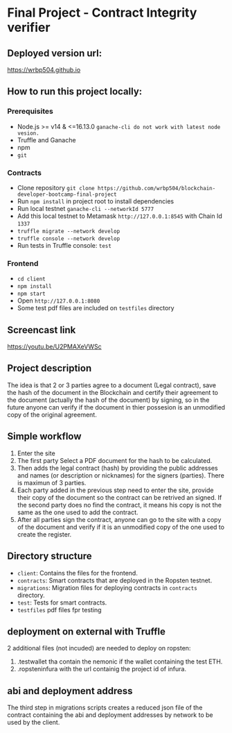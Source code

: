 # Final Project - Contract Integrity verifier

## Deployed version url:

https://wrbp504.github.io

## How to run this project locally:

### Prerequisites

- Node.js >= v14 & <=16.13.0 `ganache-cli do not work with latest node vesion.`
- Truffle and Ganache
- npm
- `git`

### Contracts

- Clone repository `git clone https://github.com/wrbp504/blockchain-developer-bootcamp-final-project` 
- Run `npm install` in project root to install dependencies
- Run local testnet `ganache-cli --networkId 5777`
- Add this local testnet to Metamask `http://127.0.0.1:8545` with Chain Id `1337` 
- `truffle migrate --network develop`
- `truffle console --network develop`
- Run tests in Truffle console: `test`

### Frontend

- `cd client`
- `npm install`
- `npm start`
- Open `http://127.0.0.1:8080`
- Some test pdf files are included on  `testfiles` directory 

## Screencast link

https://youtu.be/U2PMAXeVWSc

## Project description

The idea is that 2 or 3 parties agree to a document (Legal contract), save the hash of the document in the Blockchain and certify their agreement to the document  (actually the hash of the document) by signing, so in the future anyone can verify if the document in thier possesion is an unmodified copy of the original agreement.

## Simple workflow

1. Enter the site
2. The first party Select a PDF document for the hash to be calculated.
3. Then adds the legal contract (hash) by providing the public addresses and names (or description or nicknames) for the signers (parties). There is maximun of 3 parties.
4. Each party added in the previous step need to enter the site, provide their copy of the document so the contract can be retrived an signed. If the second party does no find the contract, it means his copy is not the same as the one used to add the contract.
5. After all parties sign the contract, anyone can go to the site with a copy of the document and verify if it is an unmodified copy of the one used to create the register.

## Directory structure

- `client`: Contains the files for the frontend.
- `contracts`: Smart contracts that are deployed in the Ropsten testnet.
- `migrations`: Migration files for deploying contracts in `contracts` directory.
- `test`: Tests for smart contracts.
- `testfiles` pdf files fpr testing

## deployment on external  with Truffle
2 additional files (not incuded) are needed to deploy on ropsten:

1. .testwallet tha contain the nemonic if the wallet containing the test ETH.
2. .ropsteninfura with the url containig the project id of infura. 

## abi and deployment address
The third step in migrations scripts creates a reduced json file of the contract containing the abi and deployment addresses by network to be used by the client. 